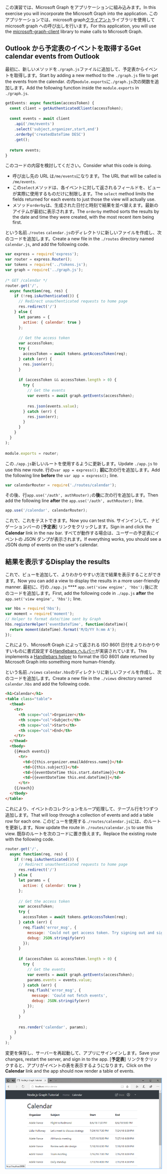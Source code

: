 <!-- markdownlint-disable MD002 MD041 -->

<span data-ttu-id="f792d-101">この演習では、Microsoft Graph をアプリケーションに組み込みます。</span><span class="sxs-lookup"><span data-stu-id="f792d-101">In this exercise you will incorporate the Microsoft Graph into the application.</span></span> <span data-ttu-id="f792d-102">このアプリケーションでは、microsoft graph[クライアント](https://github.com/microsoftgraph/msgraph-sdk-javascript)ライブラリを使用して microsoft graph への呼び出しを行います。</span><span class="sxs-lookup"><span data-stu-id="f792d-102">For this application, you will use the [microsoft-graph-client](https://github.com/microsoftgraph/msgraph-sdk-javascript) library to make calls to Microsoft Graph.</span></span>

## <a name="get-calendar-events-from-outlook"></a><span data-ttu-id="f792d-103">Outlook から予定表のイベントを取得する</span><span class="sxs-lookup"><span data-stu-id="f792d-103">Get calendar events from Outlook</span></span>

<span data-ttu-id="f792d-104">最初に、新しいメソッドを`./graph.js`ファイルに追加して、予定表からイベントを取得します。</span><span class="sxs-lookup"><span data-stu-id="f792d-104">Start by adding a new method to the `./graph.js` file to get the events from the calendar.</span></span> <span data-ttu-id="f792d-105">の内`module.exports`に`./graph.js`次の関数を追加します。</span><span class="sxs-lookup"><span data-stu-id="f792d-105">Add the following function inside the `module.exports` in `./graph.js`.</span></span>

```js
getEvents: async function(accessToken) {
  const client = getAuthenticatedClient(accessToken);

  const events = await client
    .api('/me/events')
    .select('subject,organizer,start,end')
    .orderby('createdDateTime DESC')
    .get();

  return events;
}
```

<span data-ttu-id="f792d-106">このコードの内容を検討してください。</span><span class="sxs-lookup"><span data-stu-id="f792d-106">Consider what this code is doing.</span></span>

- <span data-ttu-id="f792d-107">呼び出し先の URL は`/me/events`になります。</span><span class="sxs-lookup"><span data-stu-id="f792d-107">The URL that will be called is `/me/events`.</span></span>
- <span data-ttu-id="f792d-108">この`select`メソッドは、各イベントに対して返されるフィールドを、ビューが実際に使用するものだけに制限します。</span><span class="sxs-lookup"><span data-stu-id="f792d-108">The `select` method limits the fields returned for each events to just those the view will actually use.</span></span>
- <span data-ttu-id="f792d-109">メソッド`orderby`は、生成された日付と時刻で結果を並べ替えます。最新のアイテムが最初に表示されます。</span><span class="sxs-lookup"><span data-stu-id="f792d-109">The `orderby` method sorts the results by the date and time they were created, with the most recent item being first.</span></span>

<span data-ttu-id="f792d-110">という名前`./routes` `calendar.js`のディレクトリに新しいファイルを作成し、次のコードを追加します。</span><span class="sxs-lookup"><span data-stu-id="f792d-110">Create a new file in the `./routes` directory named `calendar.js`, and add the following code.</span></span>

```js
var express = require('express');
var router = express.Router();
var tokens = require('../tokens.js');
var graph = require('../graph.js');

/* GET /calendar */
router.get('/',
  async function(req, res) {
    if (!req.isAuthenticated()) {
      // Redirect unauthenticated requests to home page
      res.redirect('/')
    } else {
      let params = {
        active: { calendar: true }
      };

      // Get the access token
      var accessToken;
      try {
        accessToken = await tokens.getAccessToken(req);
      } catch (err) {
        res.json(err);
      }

      if (accessToken && accessToken.length > 0) {
        try {
          // Get the events
          var events = await graph.getEvents(accessToken);

          res.json(events.value);
        } catch (err) {
          res.json(err);
        }
      }
    }
  }
);

module.exports = router;
```

<span data-ttu-id="f792d-111">この`./app.js`新しいルートを使用するように更新します。</span><span class="sxs-lookup"><span data-stu-id="f792d-111">Update `./app.js` to use this new route.</span></span> <span data-ttu-id="f792d-112">行の`var app = express();` **前に**次の行を追加します。</span><span class="sxs-lookup"><span data-stu-id="f792d-112">Add the following line **before** the `var app = express();` line.</span></span>

```js
var calendarRouter = require('./routes/calendar');
```

<span data-ttu-id="f792d-113">その後、行`app.use('/auth', authRouter);`の**後**に次の行を追加します。</span><span class="sxs-lookup"><span data-stu-id="f792d-113">Then add the following line **after** the `app.use('/auth', authRouter);` line.</span></span>

```js
app.use('/calendar', calendarRouter);
```

<span data-ttu-id="f792d-114">これで、これをテストできます。</span><span class="sxs-lookup"><span data-stu-id="f792d-114">Now you can test this.</span></span> <span data-ttu-id="f792d-115">サインインして、ナビゲーションバーの [**予定表**] リンクをクリックします。</span><span class="sxs-lookup"><span data-stu-id="f792d-115">Sign in and click the **Calendar** link in the nav bar.</span></span> <span data-ttu-id="f792d-116">すべてが動作する場合は、ユーザーの予定表にイベントの JSON ダンプが表示されます。</span><span class="sxs-lookup"><span data-stu-id="f792d-116">If everything works, you should see a JSON dump of events on the user's calendar.</span></span>

## <a name="display-the-results"></a><span data-ttu-id="f792d-117">結果を表示する</span><span class="sxs-lookup"><span data-stu-id="f792d-117">Display the results</span></span>

<span data-ttu-id="f792d-118">これで、ビューを追加して、よりわかりやすい方法で結果を表示することができます。</span><span class="sxs-lookup"><span data-stu-id="f792d-118">Now you can add a view to display the results in a more user-friendly manner.</span></span> <span data-ttu-id="f792d-119">最初に、行の`./app.js` \*\*\*\* `app.set('view engine', 'hbs');`後に次のコードを追加します。</span><span class="sxs-lookup"><span data-stu-id="f792d-119">First, add the following code in `./app.js` **after** the `app.set('view engine', 'hbs');` line.</span></span>

```js
var hbs = require('hbs');
var moment = require('moment');
// Helper to format date/time sent by Graph
hbs.registerHelper('eventDateTime', function(dateTime){
  return moment(dateTime).format('M/D/YY h:mm A');
});
```

<span data-ttu-id="f792d-120">これにより、Microsoft Graph によって返される ISO 8601 日付をよりわかりやすいものに書式設定する[Handlebars ヘルパー](http://handlebarsjs.com/#helpers)が実装されています。</span><span class="sxs-lookup"><span data-stu-id="f792d-120">This implements a [Handlebars helper](http://handlebarsjs.com/#helpers) to format the ISO 8601 date returned by Microsoft Graph into something more human-friendly.</span></span>

<span data-ttu-id="f792d-121">という名前`./views` `calendar.hbs`のディレクトリに新しいファイルを作成し、次のコードを追加します。</span><span class="sxs-lookup"><span data-stu-id="f792d-121">Create a new file in the `./views` directory named `calendar.hbs` and add the following code.</span></span>

```html
<h1>Calendar</h1>
<table class="table">
  <thead>
    <tr>
      <th scope="col">Organizer</th>
      <th scope="col">Subject</th>
      <th scope="col">Start</th>
      <th scope="col">End</th>
    </tr>
  </thead>
  <tbody>
    {{#each events}}
      <tr>
        <td>{{this.organizer.emailAddress.name}}</td>
        <td>{{this.subject}}</td>
        <td>{{eventDateTime this.start.dateTime}}</td>
        <td>{{eventDateTime this.end.dateTime}}</td>
      </tr>
    {{/each}}
  </tbody>
</table>
```

<span data-ttu-id="f792d-122">これにより、イベントのコレクションをループ処理して、テーブル行を1つずつ追加します。</span><span class="sxs-lookup"><span data-stu-id="f792d-122">That will loop through a collection of events and add a table row for each one.</span></span> <span data-ttu-id="f792d-123">このビューを使用する`./routes/calendar.js`には、のルートを更新します。</span><span class="sxs-lookup"><span data-stu-id="f792d-123">Now update the route in `./routes/calendar.js` to use this view.</span></span> <span data-ttu-id="f792d-124">既存のルートを次のコードに置き換えます。</span><span class="sxs-lookup"><span data-stu-id="f792d-124">Replace the existing route with the following code.</span></span>

```js
router.get('/',
  async function(req, res) {
    if (!req.isAuthenticated()) {
      // Redirect unauthenticated requests to home page
      res.redirect('/')
    } else {
      let params = {
        active: { calendar: true }
      };

      // Get the access token
      var accessToken;
      try {
        accessToken = await tokens.getAccessToken(req);
      } catch (err) {
        req.flash('error_msg', {
          message: 'Could not get access token. Try signing out and signing in again.',
          debug: JSON.stringify(err)
        });
      }

      if (accessToken && accessToken.length > 0) {
        try {
          // Get the events
          var events = await graph.getEvents(accessToken);
          params.events = events.value;
        } catch (err) {
          req.flash('error_msg', {
            message: 'Could not fetch events',
            debug: JSON.stringify(err)
          });
        }
      }

      res.render('calendar', params);
    }
  }
);
```

<span data-ttu-id="f792d-125">変更を保存し、サーバーを再起動して、アプリにサインインします。</span><span class="sxs-lookup"><span data-stu-id="f792d-125">Save your changes, restart the server, and sign in to the app.</span></span> <span data-ttu-id="f792d-126">[**予定表**] リンクをクリックすると、アプリがイベントの表を表示するようになります。</span><span class="sxs-lookup"><span data-stu-id="f792d-126">Click on the **Calendar** link and the app should now render a table of events.</span></span>

![イベントの表のスクリーンショット](./images/add-msgraph-01.png)
